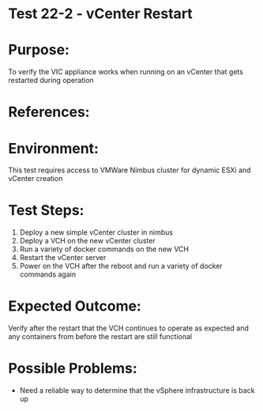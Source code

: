 Test 22-2 - vCenter Restart
=======

# Purpose:
To verify the VIC appliance works when running on an vCenter that gets restarted during operation

# References:

# Environment:
This test requires access to VMWare Nimbus cluster for dynamic ESXi and vCenter creation

# Test Steps:
1. Deploy a new simple vCenter cluster in nimbus
2. Deploy a VCH on the new vCenter cluster
3. Run a variety of docker commands on the new VCH
4. Restart the vCenter server
5. Power on the VCH after the reboot and run a variety of docker commands again

# Expected Outcome:
Verify after the restart that the VCH continues to operate as expected and any containers from before the restart are still functional

# Possible Problems:
* Need a reliable way to determine that the vSphere infrastructure is back up